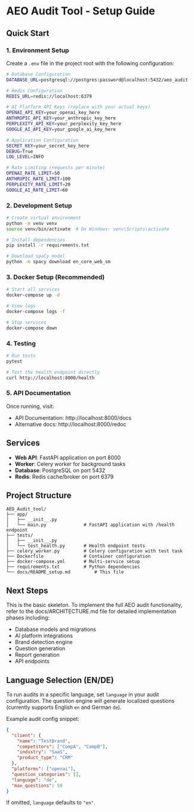 # AEO Audit Tool - Setup Guide

## Quick Start

### 1. Environment Setup

Create a `.env` file in the project root with the following configuration:

```bash
# Database Configuration
DATABASE_URL=postgresql://postgres:password@localhost:5432/aeo_audit

# Redis Configuration
REDIS_URL=redis://localhost:6379

# AI Platform API Keys (replace with your actual keys)
OPENAI_API_KEY=your_openai_key_here
ANTHROPIC_API_KEY=your_anthropic_key_here
PERPLEXITY_API_KEY=your_perplexity_key_here
GOOGLE_AI_API_KEY=your_google_ai_key_here

# Application Configuration
SECRET_KEY=your_secret_key_here
DEBUG=True
LOG_LEVEL=INFO

# Rate Limiting (requests per minute)
OPENAI_RATE_LIMIT=50
ANTHROPIC_RATE_LIMIT=100
PERPLEXITY_RATE_LIMIT=20
GOOGLE_AI_RATE_LIMIT=60
```

### 2. Development Setup

```bash
# Create virtual environment
python -m venv venv
source venv/bin/activate  # On Windows: venv\Scripts\activate

# Install dependencies
pip install -r requirements.txt

# Download spaCy model
python -m spacy download en_core_web_sm
```

### 3. Docker Setup (Recommended)

```bash
# Start all services
docker-compose up -d

# View logs
docker-compose logs -f

# Stop services
docker-compose down
```

### 4. Testing

```bash
# Run tests
pytest

# Test the health endpoint directly
curl http://localhost:8000/health
```

### 5. API Documentation

Once running, visit:
- API Documentation: http://localhost:8000/docs
- Alternative docs: http://localhost:8000/redoc

## Services

- **Web API**: FastAPI application on port 8000
- **Worker**: Celery worker for background tasks
- **Database**: PostgreSQL on port 5432
- **Redis**: Redis cache/broker on port 6379

## Project Structure

```
AEO_Audit_tool/
├── app/
│   ├── __init__.py
│   └── main.py              # FastAPI application with /health endpoint
├── tests/
│   ├── __init__.py
│   └── test_health.py       # Health endpoint tests
├── celery_worker.py         # Celery configuration with test task
├── Dockerfile               # Container configuration
├── docker-compose.yml       # Multi-service setup
├── requirements.txt         # Python dependencies
└── docs/README_setup.md         # This file
```

## Next Steps

This is the basic skeleton. To implement the full AEO audit functionality, refer to the docs/ARCHITECTURE.md file for detailed implementation phases including:

- Database models and migrations
- AI platform integrations
- Brand detection engine
- Question generation
- Report generation
- API endpoints

## Language Selection (EN/DE)

To run audits in a specific language, set `language` in your audit configuration. The question engine will generate localized questions (currently supports English `en` and German `de`).

Example audit config snippet:

```json
{
  "client": {
    "name": "TestBrand",
    "competitors": ["CompA", "CompB"],
    "industry": "SaaS",
    "product_type": "CRM"
  },
  "platforms": ["openai"],
  "question_categories": [],
  "language": "de",
  "max_questions": 50
}
```

If omitted, `language` defaults to `"en"`.
